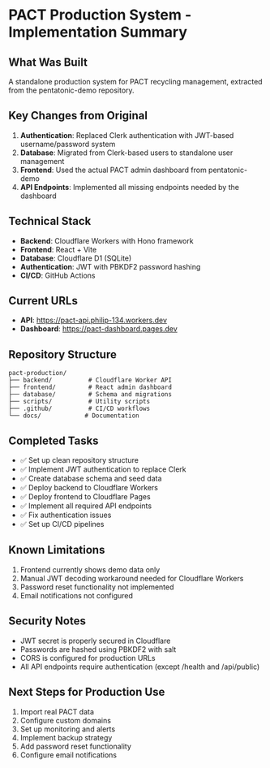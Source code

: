 # PACT Production System - Implementation Summary

## What Was Built
A standalone production system for PACT recycling management, extracted from the pentatonic-demo repository.

## Key Changes from Original
1. **Authentication**: Replaced Clerk authentication with JWT-based username/password system
2. **Database**: Migrated from Clerk-based users to standalone user management
3. **Frontend**: Used the actual PACT admin dashboard from pentatonic-demo
4. **API Endpoints**: Implemented all missing endpoints needed by the dashboard

## Technical Stack
- **Backend**: Cloudflare Workers with Hono framework
- **Frontend**: React + Vite
- **Database**: Cloudflare D1 (SQLite)
- **Authentication**: JWT with PBKDF2 password hashing
- **CI/CD**: GitHub Actions

## Current URLs
- **API**: https://pact-api.philip-134.workers.dev
- **Dashboard**: https://pact-dashboard.pages.dev

## Repository Structure
```
pact-production/
├── backend/          # Cloudflare Worker API
├── frontend/         # React admin dashboard
├── database/         # Schema and migrations
├── scripts/          # Utility scripts
├── .github/          # CI/CD workflows
└── docs/            # Documentation
```

## Completed Tasks
- ✅ Set up clean repository structure
- ✅ Implement JWT authentication to replace Clerk
- ✅ Create database schema and seed data
- ✅ Deploy backend to Cloudflare Workers
- ✅ Deploy frontend to Cloudflare Pages
- ✅ Implement all required API endpoints
- ✅ Fix authentication issues
- ✅ Set up CI/CD pipelines

## Known Limitations
1. Frontend currently shows demo data only
2. Manual JWT decoding workaround needed for Cloudflare Workers
3. Password reset functionality not implemented
4. Email notifications not configured

## Security Notes
- JWT secret is properly secured in Cloudflare
- Passwords are hashed using PBKDF2 with salt
- CORS is configured for production URLs
- All API endpoints require authentication (except /health and /api/public)

## Next Steps for Production Use
1. Import real PACT data
2. Configure custom domains
3. Set up monitoring and alerts
4. Implement backup strategy
5. Add password reset functionality
6. Configure email notifications